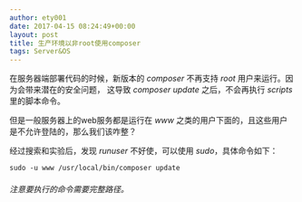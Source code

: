 ```yaml
---
author: ety001
date: 2017-04-15 08:24:49+00:00
layout: post
title: 生产环境以非root使用composer
tags: Server&OS
---
```


在服务器端部署代码的时候，新版本的 *composer* 不再支持 *root* 用户来运行。因为会带来潜在的安全问题，
这导致 *composer update* 之后，不会再执行 *scripts* 里的脚本命令。

但是一般服务器上的web服务都是运行在 *www* 之类的用户下面的，且这些用户是不允许登陆的，那么我们该咋整？

经过搜索和实验后，发现 *runuser* 不好使，可以使用 *sudo*，具体命令如下：

```shell
sudo -u www /usr/local/bin/composer update
```

###### *注意要执行的命令需要完整路径。*
